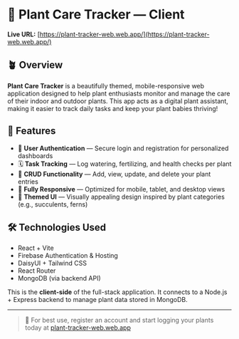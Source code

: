 # 🌿 Plant Care Tracker — Client

**Live URL:** [https://plant-tracker-web.web.app/](https://plant-tracker-web.web.app/)

## 🪴 Overview

**Plant Care Tracker** is a beautifully themed, mobile-responsive web application designed to help plant enthusiasts monitor and manage the care of their indoor and outdoor plants. This app acts as a digital plant assistant, making it easier to track daily tasks and keep your plant babies thriving!

## 🚀 Features

- 🌱 **User Authentication** — Secure login and registration for personalized dashboards
- 🗓️ **Task Tracking** — Log watering, fertilizing, and health checks per plant
- 🧾 **CRUD Functionality** — Add, view, update, and delete your plant entries
- 📱 **Fully Responsive** — Optimized for mobile, tablet, and desktop views
- 🎨 **Themed UI** — Visually appealing design inspired by plant categories (e.g., succulents, ferns)

## 🛠️ Technologies Used

- React + Vite
- Firebase Authentication & Hosting
- DaisyUI + Tailwind CSS
- React Router
- MongoDB (via backend API)

This is the **client-side** of the full-stack application. It connects to a Node.js + Express backend to manage plant data stored in MongoDB.

---

> 🧪 For best use, register an account and start logging your plants today at [plant-tracker-web.web.app](https://plant-tracker-web.web.app/)
